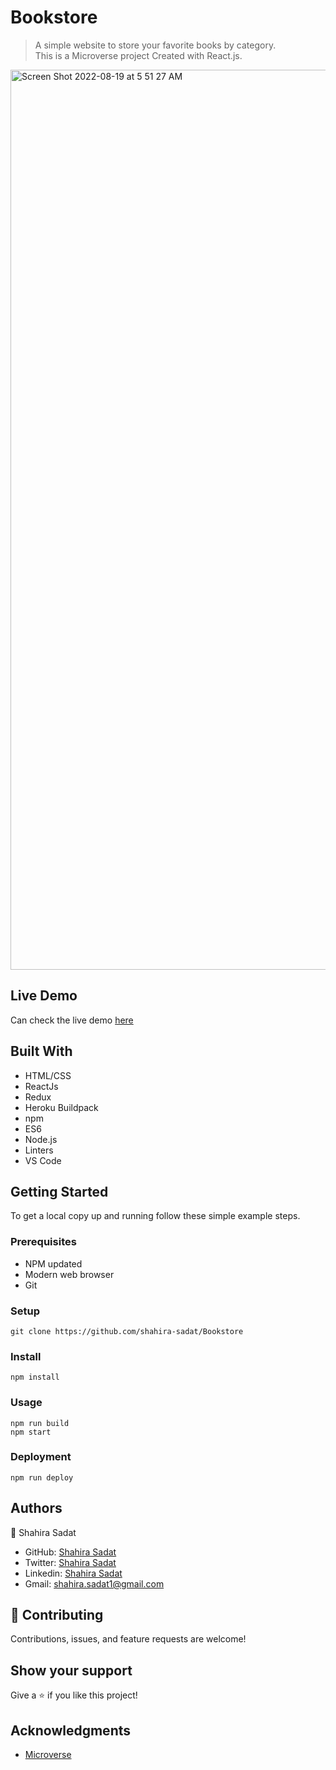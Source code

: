 # Bookstore
> A simple website to store your favorite books by category.<br> 
> This is a Microverse project Created with React.js.

<img width="1440" alt="Screen Shot 2022-08-19 at 5 51 27 AM" src="https://user-images.githubusercontent.com/53530780/185521675-7d76882b-2f19-46eb-845c-e4b849c7358c.png">


## Live Demo

Can check the live demo [here](https://63b814cfc34c5640965174fd--sensational-mooncake-98c180.netlify.app/)



## Built With

- HTML/CSS
- ReactJs
- Redux
- Heroku Buildpack
- npm
- ES6
- Node.js
- Linters
- VS Code
  
## Getting Started

To get a local copy up and running follow these simple example steps.

### Prerequisites

 - NPM updated
 - Modern web browser
 - Git
  
### Setup

    git clone https://github.com/shahira-sadat/Bookstore

### Install
    npm install

### Usage
    npm run build
    npm start

### Deployment
    npm run deploy


## Authors
👤 Shahira Sadat

- GitHub: [Shahira Sadat](https://github.com/shahira-sadat)
- Twitter: [Shahira Sadat](https://twitter.com/SadatShahira)
- Linkedin: [Shahira Sadat](https://www.linkedin.com/in/shahira-sadat-49b402199)
- Gmail: shahira.sadat1@gmail.com

## 🤝 Contributing
Contributions, issues, and feature requests are welcome!

## Show your support

Give a ⭐️ if you like this project!

## Acknowledgments

- [Microverse](https://www.microverse.org/)
